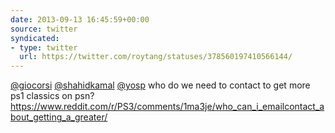 ```yaml
---
date: 2013-09-13 16:45:59+00:00
source: twitter
syndicated:
- type: twitter
  url: https://twitter.com/roytang/statuses/378560197410566144/
---
```


[@giocorsi](https://twitter.com/giocorsi/) [@shahidkamal](https://twitter.com/shahidkamal/) [@yosp](https://twitter.com/yosp/) who do we need to contact to get more ps1 classics on psn? https://www.reddit.com/r/PS3/comments/1ma3je/who_can_i_emailcontact_about_getting_a_greater/